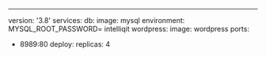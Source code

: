 ---
version: '3.8'
services:
 db:
  image: mysql
  environment:
   MYSQL_ROOT_PASSWORD= intelliqit
 wordpress:
  image: wordpress
  ports:
   - 8989:80
  deploy: 
   replicas: 4
